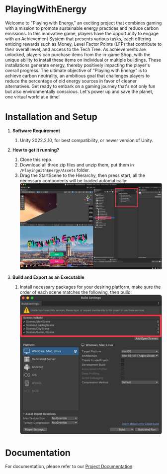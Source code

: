 # PlayingWithEnergy

Welcome to "Playing with Energy," an exciting project that combines gaming with a mission to promote sustainable energy practices and reduce carbon emissions. In this innovative game, players have the opportunity to engage with an Achievement System that presents various tasks, each offering enticing rewards such as Money, Level Factor Points (LFP) that contribute to their overall level, and access to the Tech Tree. As achievements are unlocked, players can purchase items from the in-game Shop, with the unique ability to install these items on individual or multiple buildings. These installations generate energy, thereby positively impacting the player's overall progress. The ultimate objective of "Playing with Energy" is to achieve carbon neutrality, an ambitious goal that challenges players to reduce the percentage of old energy sources in favor of cleaner alternatives. Get ready to embark on a gaming journey that's not only fun but also environmentally conscious. Let's power up and save the planet, one virtual world at a time!

# Installation and Setup

1. **Software Requirement**

   1. Unity 2022.2.10, for best compatibility, or newer version of Unity.

2. **How to get it running?**

   1. Clone this repo.
   2. Download all three zip files and unzip them, put them in `/PlayingWithEnergy/Assets` folder.
   3. Drag the StartScene to the Hierarchy, then press start, all the necessary components will be loaded automatically:![Alt text](/README/StartScene.png)

3. **Build and Export as an Executable**

   1. Install necessary packages for your desiring platform, make sure the order of each scene matches the following, then build:![Alt text](/README/BuildSettings.png)

# Documentation

For documentation, please refer to our [Project Documentation](#todo).
